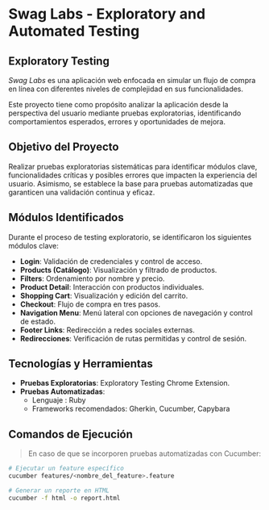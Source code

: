 # Swag Labs - Exploratory and Automated Testing

## Exploratory Testing  
*Swag Labs* es una aplicación web enfocada en simular un flujo de compra en línea con diferentes niveles de complejidad en sus funcionalidades.

Este proyecto tiene como propósito analizar la aplicación desde la perspectiva del usuario mediante pruebas exploratorias, identificando comportamientos esperados, errores y oportunidades de mejora.

## Objetivo del Proyecto  
Realizar pruebas exploratorias sistemáticas para identificar módulos clave, funcionalidades críticas y posibles errores que impacten la experiencia del usuario. Asimismo, se establece la base para pruebas automatizadas que garanticen una validación continua y eficaz.

## Módulos Identificados
Durante el proceso de testing exploratorio, se identificaron los siguientes módulos clave:

- **Login**: Validación de credenciales y control de acceso.
- **Products (Catálogo)**: Visualización y filtrado de productos.
- **Filters**: Ordenamiento por nombre y precio.
- **Product Detail**: Interacción con productos individuales.
- **Shopping Cart**: Visualización y edición del carrito.
- **Checkout**: Flujo de compra en tres pasos.
- **Navigation Menu**: Menú lateral con opciones de navegación y control de estado.
- **Footer Links**: Redirección a redes sociales externas.
- **Redirecciones**: Verificación de rutas permitidas y control de sesión.

## Tecnologías y Herramientas  
- **Pruebas Exploratorias**: Exploratory Testing Chrome Extension.
- **Pruebas Automatizadas**:  
  - Lenguaje : Ruby 
  - Frameworks recomendados: Gherkin, Cucumber, Capybara   

## Comandos de Ejecución  
> En caso de que se incorporen pruebas automatizadas con Cucumber:

```bash
# Ejecutar un feature específico
cucumber features/<nombre_del_feature>.feature

# Generar un reporte en HTML
cucumber -f html -o report.html
